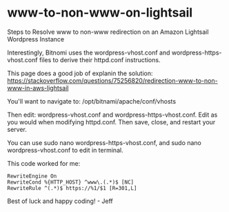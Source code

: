 # www-to-non-www-on-lightsail
Steps to Resolve www to non-www redirection on an Amazon Lightsail Wordpress Instance

Interestingly, Bitnomi uses the wordpress-vhost.conf and wordpress-https-vhost.conf files to derive their httpd.conf instructions.

This page does a good job of explanin the solution: https://stackoverflow.com/questions/75256820/redirection-www-to-non-www-in-aws-lightsail

You'll want to navigate to: /opt/bitnami/apache/conf/vhosts

Then edit: wordpress-vhost.conf and wordpress-https-vhost.conf.  Edit as you would when modifying httpd.conf.  Then save, close, and restart your server.

You can use sudo nano wordpress-https-vhost.conf, and sudo nano wordpress-vhost.conf to edit in terminal.

This code worked for me:

    RewriteEngine On
    RewriteCond %{HTTP_HOST} ^www\.(.*)$ [NC]
    RewriteRule ^(.*)$ https://%1/$1 [R=301,L]

Best of luck and happy coding! - Jeff
